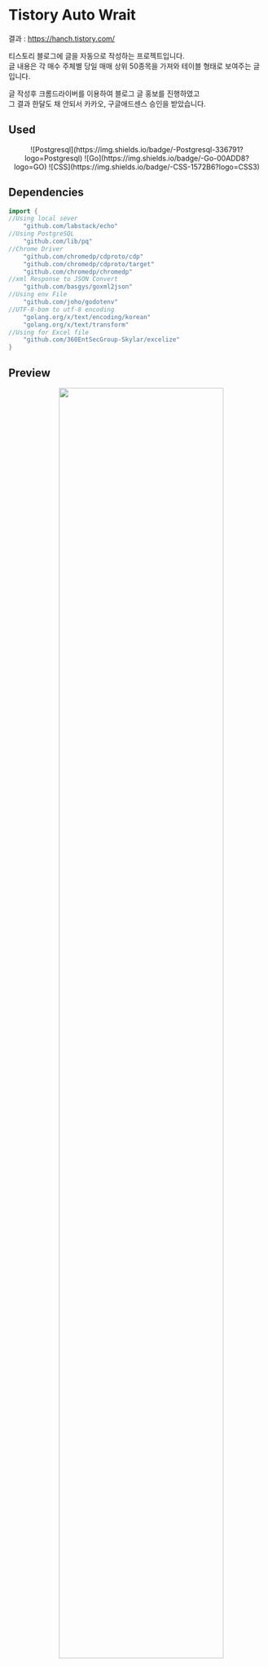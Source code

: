 # Tistory Auto Wrait

결과 : https://hanch.tistory.com/

티스토리 블로그에 글을 자동으로 작성하는 프로젝트입니다.<br>
글 내용은 각 매수 주체별 당일 매매 상위 50종목을 가져와 테이블 형태로 보여주는 글입니다.<br>

글 작성후 크롬드라이버를 이용하여 블로그 글 홍보를 진행하였고 <br>
그 결과 한달도 채 안되서 카카오, 구글애드센스 승인을 받았습니다.

## Used

<center>
 ![Postgresql](https://img.shields.io/badge/-Postgresql-336791?logo=Postgresql)
 ![Go](https://img.shields.io/badge/-Go-00ADD8?logo=GO)
 ![CSS](https://img.shields.io/badge/-CSS-1572B6?logo=CSS3)
 </center>

## Dependencies
```go
import {
//Using local sever
	"github.com/labstack/echo" 
//Using PostgreSQL
    "github.com/lib/pq"
//Chrome Driver
	"github.com/chromedp/cdproto/cdp" 
	"github.com/chromedp/cdproto/target"
	"github.com/chromedp/chromedp"
//xml Response to JSON Convert
	"github.com/basgys/goxml2json"
//Using env File
	"github.com/joho/godotenv"
//UTF-8-bom to utf-8 encoding
	"golang.org/x/text/encoding/korean"
	"golang.org/x/text/transform"
//Using for Excel file
	"github.com/360EntSecGroup-Skylar/excelize"
}
```


 ## Preview
 <pre style="text-align: center;">
  <img src = "https://user-images.githubusercontent.com/38929712/114538158-05b57800-9c8e-11eb-8937-dd17db5fa11b.gif" style="width: 80%; min-width: 300px; max-width: 500px">
 </pre>


## Write Process
    1) HTS CSV 데이터 추출
    2) 사명이 변경된 종목 DB 업데이트
    3) 당일 매매정보 DB 입력
    4) 상위 50종목 조회
    5) 데이터 html table 형태로 변경
    6) 글 작성
    7) 각 주체별 상위 1등 종목 조회
    8) 크롬드라이버를 이용하여 네이버 종목토론방 정보 글 작성


## .env file
```go
-DB Contents-
DB_HOST_dev = "DB HOST"
DB_PORT_dev = "DB PORT"
DB_USERNAME_dev = "DB USER_NAME"
DB_PASSWORD_dev = "DB USER_PW"
DB_SCHEMAS_dev = "DB SCHEMA_NAME"
DB_NAME_dev = "DB NAME"

-Use Tistory Connect-
CLIENT_ID = "APP ID"
CLIENT_SECRET = "SECRET KEY"
REDIRECT_URL = "SEVER URL"


-Chrome Drover- // 한 계정당 글작성 갯수 제한으로 인해 2개의 아이디 사용 
NAVER_ID_KOSDAQ = "NAVER_ID"
NAVER_PW_KOSDAQ = "NAVER_PW"
NAVER_ID_KOSPI = "NAVER_ID"
NAVER_PW_KOSPI = "NAVER_PW"
```



# 개선점
1. 데이터를 HTS에서 수동으로 가져오는 문제
    - [ ] 증권사 API를 살펴볼 필요가 있음.
    - [ ] Mac에서는 안되므로 Window 전환 필요
2. 기존 CSV형태로 가져오게 되어있는데 excel로 데이터 전처리를 해야하는 문제.
    - [x] csv파일을 읽는 형태로 변환 필요 